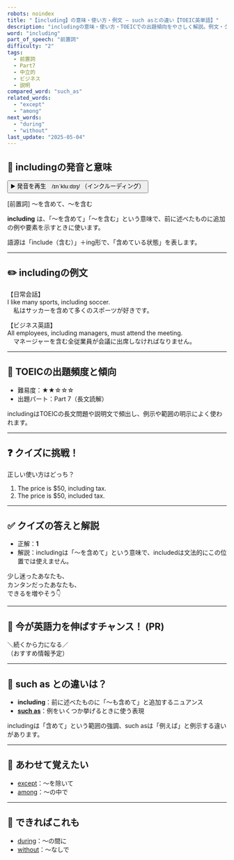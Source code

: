 ```yaml
---
robots: noindex
title: "【including】の意味・使い方・例文 ― such asとの違い【TOEIC英単語】"
description: "includingの意味・使い方・TOEICでの出題傾向をやさしく解説。例文・クイズ付きでsuch asとの違いもわかりやすく学べます。"
word: "including"
part_of_speech: "前置詞"
difficulty: "2"
tags:
  - 前置詞
  - Part7
  - 中立的
  - ビジネス
  - 説明
compared_word: "such_as"
related_words:
  - "except"
  - "among"
next_words:
  - "during"
  - "without"
last_update: "2025-05-04"
---
```


## 🔰 includingの発音と意味

<button class="play-audio" onclick="playTTS('including')">
  <span class="play-audio-main">
    ▶️ 発音を再生　/ɪnˈkluːdɪŋ/
  </span>
  <span class="play-audio-sub">
    （インクルーディング）
  </span>
</button>

[前置詞] ～を含めて、～を含む

**including** は、「～を含めて」「～を含む」という意味で、前に述べたものに追加の例や要素を示すときに使います。

語源は「include（含む）」＋ing形で、「含めている状態」を表します。

---

## ✏️ includingの例文

【日常会話】  
I like many sports, including soccer.  
　私はサッカーを含めて多くのスポーツが好きです。

【ビジネス英語】  
All employees, including managers, must attend the meeting.  
　マネージャーを含む全従業員が会議に出席しなければなりません。

---

## 🎯 TOEICの出題頻度と傾向

- 難易度：★★☆☆☆
- 出題パート：Part 7（長文読解）

includingはTOEICの長文問題や説明文で頻出し、例示や範囲の明示によく使われます。

---

## ❓ クイズに挑戦！

正しい使い方はどっち？

1. The price is $50, including tax.  
2. The price is $50, included tax.

---

## ✅ クイズの答えと解説

- 正解：**1**
- 解説：includingは「～を含めて」という意味で、includedは文法的にこの位置では使えません。

少し迷ったあなたも、  
カンタンだったあなたも、  
できるを増やそう👇️

---

## 🚀 今が英語力を伸ばすチャンス！ (PR)

<div class="info-center">
＼続くから力になる／<br>  
（おすすめ情報予定）
</div>

---

## 🤔  such as との違いは？

- **including**：前に述べたものに「～も含めて」と追加するニュアンス
- **[such as](/such_as)**：例をいくつか挙げるときに使う表現

includingは「含めて」という範囲の強調、such asは「例えば」と例示する違いがあります。

---

## 🧩 あわせて覚えたい

- [except](/except)：～を除いて
- [among](/among)：～の中で

---

## 📖 できればこれも

- [during](/during)：～の間に
- [without](/without)：～なしで

<!-- cvid: aid24_bid33 -->

